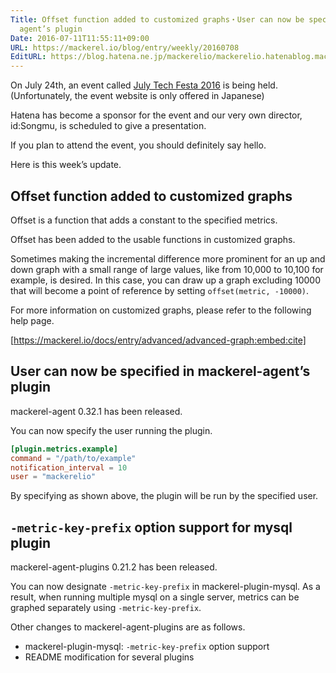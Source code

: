 ```yaml
---
Title: Offset function added to customized graphs・User can now be specified in the
  agent’s plugin
Date: 2016-07-11T11:55:11+09:00
URL: https://mackerel.io/blog/entry/weekly/20160708
EditURL: https://blog.hatena.ne.jp/mackerelio/mackerelio.hatenablog.mackerel.io/atom/entry/6653812171404939340
---
```


On July 24th, an event called [July Tech Festa 2016](http://2016.techfesta.jp/) is being held. (Unfortunately, the event website is only offered in Japanese)

Hatena has become a sponsor for the event and our very own director, id:Songmu, is scheduled to give a presentation. 

If you plan to attend the event, you should definitely say hello.

Here is this week’s update.

## Offset function added to customized graphs

Offset is a function that adds a constant to the specified metrics. 

Offset has been added to the usable functions in customized graphs. 

Sometimes making the incremental difference more prominent for an up and down graph with a small range of large values, like from 10,000 to 10,100 for example, is desired. In this case, you can draw up a graph excluding 10000 that will become a point of reference by setting `offset(metric, -10000)`. 

For more information on customized graphs, please refer to the following help page.

[https://mackerel.io/docs/entry/advanced/advanced-graph:embed:cite]

## User can now be specified in mackerel-agent’s plugin

mackerel-agent 0.32.1 has been released.

You can now specify the user running the plugin. 

```toml
[plugin.metrics.example]
command = "/path/to/example"
notification_interval = 10
user = "mackerelio"
```

By specifying as shown above, the plugin will be run by the specified user. 

## `-metric-key-prefix` option support for mysql plugin

mackerel-agent-plugins 0.21.2 has been released. 

You can now designate `-metric-key-prefix` in mackerel-plugin-mysql. As a result, when running multiple mysql on a single server, metrics can be graphed separately using `-metric-key-prefix`.

Other changes to mackerel-agent-plugins are as follows.

- mackerel-plugin-mysql: `-metric-key-prefix` option support
- README modification for several plugins
